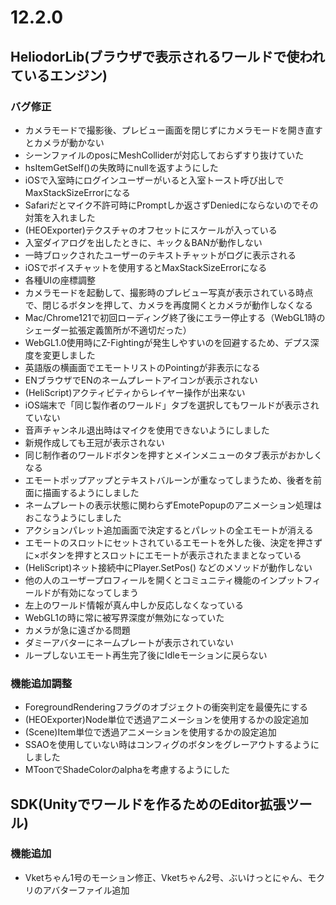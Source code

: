 # 12.2.0

## HeliodorLib(ブラウザで表示されるワールドで使われているエンジン)

### バグ修正
- カメラモードで撮影後、プレビュー画面を閉じずにカメラモードを開き直すとカメラが動かない
- シーンファイルのposにMeshColliderが対応しておらずすり抜けていた
- hsItemGetSelf()の失敗時にnullを返すようにした
- iOSで入室時にログインユーザーがいると入室トースト呼び出しでMaxStackSizeErrorになる
- Safariだとマイク不許可時にPromptしか返さずDeniedにならないのでその対策を入れました
- (HEOExporter)テクスチャのオフセットにスケールが入っている
- 入室ダイアログを出したときに、キック＆BANが動作しない
- 一時ブロックされたユーザーのテキストチャットがログに表示される
- iOSでボイスチャットを使用するとMaxStackSizeErrorになる
- 各種UIの座標調整
- カメラモードを起動して、撮影時のプレビュー写真が表示されている時点で、閉じるボタンを押して、カメラを再度開くとカメラが動作しなくなる
- Mac/Chrome121で初回ローディング終了後にエラー停止する（WebGL1時のシェーダー拡張定義箇所が不適切だった）
- WebGL1.0使用時にZ-Fightingが発生しやすいのを回避するため、デプス深度を変更しました
- 英語版の横画面でエモートリストのPointingが非表示になる
- ENブラウザでENのネームプレートアイコンが表示されない
- (HeliScript)アクティビティからレイヤー操作が出来ない
- iOS端末で「同じ製作者のワールド」タブを選択してもワールドが表示されていない 
- 音声チャンネル退出時はマイクを使用できないようにしました
- 新規作成しても王冠が表示されない
- 同じ制作者のワールドボタンを押すとメインメニューのタブ表示がおかしくなる
- エモートポップアップとテキストバルーンが重なってしまうため、後者を前面に描画するようにしました
- ネームプレートの表示状態に関わらずEmotePopupのアニメーション処理はおこなうようにしました
- アクションパレット追加画面で決定するとパレットの全エモートが消える
- エモートのスロットにセットされているエモートを外した後、決定を押さずに×ボタンを押すとスロットにエモートが表示されたままとなっている
- (HeliScript)ネット接続中にPlayer.SetPos() などのメソッドが動作しない
- 他の人のユーザープロフィールを開くとコミュニティ機能のインプットフィールドが有効になってしまう
- 左上のワールド情報が真ん中しか反応しなくなっている
- WebGL1の時に常に被写界深度が無効になっていた
- カメラが急に遠ざかる問題
- ダミーアバターにネームプレートが表示されていない
- ループしないエモート再生完了後にIdleモーションに戻らない

### 機能追加調整
- ForegroundRenderingフラグのオブジェクトの衝突判定を最優先にする
- (HEOExporter)Node単位で透過アニメーションを使用するかの設定追加
- (Scene)Item単位で透過アニメーションを使用するかの設定追加
- SSAOを使用していない時はコンフィグのボタンをグレーアウトするようにしました
- MToonでShadeColorのalphaを考慮するようにした

## SDK(Unityでワールドを作るためのEditor拡張ツール)

### 機能追加
- Vketちゃん1号のモーション修正、Vketちゃん2号、ぶいけっとにゃん、モクリのアバターファイル追加
